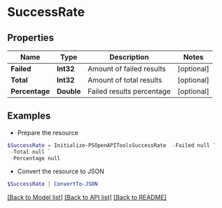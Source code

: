 # SuccessRate
## Properties

Name | Type | Description | Notes
------------ | ------------- | ------------- | -------------
**Failed** | **Int32** | Amount of failed results | [optional] 
**Total** | **Int32** | Amount of total results | [optional] 
**Percentage** | **Double** | Failed results percentage | [optional] 

## Examples

- Prepare the resource
```powershell
$SuccessRate = Initialize-PSOpenAPIToolsSuccessRate  -Failed null `
 -Total null `
 -Percentage null
```

- Convert the resource to JSON
```powershell
$SuccessRate | ConvertTo-JSON
```

[[Back to Model list]](../README.md#documentation-for-models) [[Back to API list]](../README.md#documentation-for-api-endpoints) [[Back to README]](../README.md)

